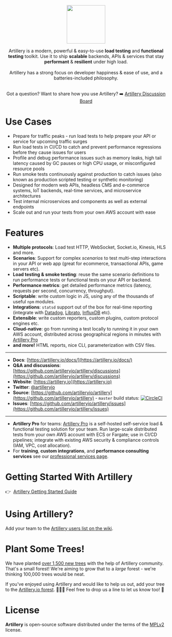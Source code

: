 <p align="center">
<a href="https://artillery.io"><img src="https://artillery.io/images/artillery-logo-square.png" height="120" /></a>
</p>
<p align="center">
  Artillery is a modern, powerful & easy-to-use <strong>load testing</strong> and <strong>functional testing</strong> toolkit. Use it to ship <strong>scalable</strong> backends, APIs & services that stay <strong>performant</strong> & <strong>resilient</strong> under high load.<br /><br />
  Artillery has a strong focus on developer happiness &amp; ease of use, and a batteries-included philosophy.<br><br>
</p>
<p align="center">
Got a question? Want to share how you use Artillery? ➡️ <a href="https://github.com/artilleryio/artillery/discussions">Artillery Discussion Board</a>
</p>


# Use Cases

- Prepare for traffic peaks - run load tests to help prepare your API or service for upcoming traffic surges
- Run load tests in CI/CD to catch and prevent performance regressions before they cause issues for users
- Profile and debug performance issues such as memory leaks, high tail latency caused by GC pauses or high CPU usage, or misconfigured resource pools
- Run smoke tests continuously against production to catch issues (also known as production scripted testing or synthetic monitoring)
- Designed for modern web APIs, headless CMS and e-commerce systems, IoT backends, real-time services, and microservice architectures
- Test internal microservices and components as well as external endpoints
- Scale out and run your tests from your own AWS account with ease

# Features

- **Multiple protocols**:  Load test HTTP, WebSocket, Socket.io, Kinesis, HLS and more.
- **Scenarios**: Support for complex *scenarios* to test multi-step interactions in your API or web app (great for ecommerce, transactional APIs, game servers etc).
- **Load testing & smoke testing**: reuse the same scenario definitions to run performance tests or functional tests on your API or backend.
- **Performance metrics**: get detailed performance metrics (latency, requests per second, concurrency, throughput).
- **Scriptable**: write custom logic in JS, using any of the thousands of useful `npm` modules.
- **Integrations**: `statsd` support out of the box for real-time reporting (integrate with [Datadog](http://docs.datadoghq.com/guides/dogstatsd/), [Librato](https://www.librato.com/docs/kb/collect/collection_agents/stastd.html), [InfluxDB](https://influxdata.com/blog/getting-started-with-sending-statsd-metrics-to-telegraf-influxdb/) etc).
- **Extensible**: write custom reporters, custom plugins, custom protocol engines etc.
- **Cloud-native**: go from running a test locally to running it in your own AWS account, distributed across geographical regions in minutes with [Artillery Pro](https://artillery.io/pro)
- **and more!** HTML reports, nice CLI, parameterization with CSV files.

---

- **Docs**: [https://artillery.io/docs/](https://artillery.io/docs/)
- **Q&A and discussions**: [https://github.com/artilleryio/artillery/discussions](https://github.com/artilleryio/artillery/discussions)
- **Website**: [https://artillery.io](https://artillery.io)
- **Twitter**: [@artilleryio](https://twitter.com/artilleryio)
- **Source**: [https://github.com/artilleryio/artillery](https://github.com/artilleryio/artillery) - `master` build status: [![CircleCI](https://circleci.com/gh/artilleryio/artillery.svg?style=svg)](https://circleci.com/gh/artilleryio/artillery)
- **Issues**: [https://github.com/artilleryio/artillery/issues](https://github.com/artilleryio/artillery/issues)

---

- **Artillery Pro** for teams: [Artillery Pro](https://artillery.io/pro/) is a self-hosted self-service load & functional testing solution for your team. Run large-scale distributed tests from your own AWS account with ECS or Fargate; use in CI/CD pipelines; integrate with existing AWS security & compliance controls (IAM, VPC, cost allocation).
- For **training**, **custom integrations**, and **performance consulting services** see our [professional services page](https://artillery.io/services/).

# Getting Started With Artillery

👉&nbsp;&nbsp;[Artillery Getting Started Guide](https://artillery.io/docs/guides/getting-started/installing-artillery.html)

# Using Artillery?

Add your team to the [Artillery users list on the wiki](https://github.com/shoreditch-ops/artillery/wiki/Companies-using-Artillery).

# Plant Some Trees!

We have planted [over 1,500 new trees](https://ecologi.com/artilleryio) with the help of Artillery community. That's a small forest! We're aiming to grow that to a *large* forest - we're thinking 100,000 trees would be neat.

If you've enjoyed using Artillery and would like to help us out, add your tree to the [Artillery.io forest](https://ecologi.com/artilleryio). 🌲🌳🌴 Feel free to drop us a line to let us know too! 💚

# License

**Artillery** is open-source software distributed under the terms of the [MPLv2](https://www.mozilla.org/en-US/MPL/2.0/) license.
